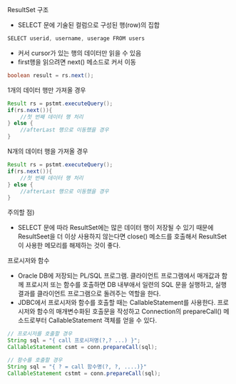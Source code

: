 ResultSet 구조
- SELECT 문에 기술된 컬럼으로 구성된 행(row)의 집합
```java
SELECT userid, username, userage FROM users
```
- 커서 cursor가 있는 행의 데이터만 읽을 수 있음
- first행을 읽으려면 next() 메소드로 커서 이동
```java
boolean result = rs.next();
```

1개의 데이터 행만 가져올 경우
```java
Result rs = pstmt.executeQuery();
if(rs.next()){
    //첫 번째 데이터 행 처리
} else {
    //afterLast 행으로 이동했을 경우
}
```

N개의 데이터 행을 가져올 경우
```java
Result rs = pstmt.executeQuery();
if(rs.next()){
    //첫 번째 데이터 행 처리
} else {
    //afterLast 행으로 이동했을 경우
}
```
주의할 점)

- SELECT 문에 따라 ResultSet에는 많은 데이터 행이 저장될 수 있기 때문에 ResultSeet을 더 이상 사용하지 않는다면 close() 메소드를 호출해서 ResultSet이 사용한 메모리를 해제하는 것이 좋다.



프로시저와 함수
- Oracle DB에 저장되는 PL/SQL 프로그램. 클라이언트 프로그램에서 매개값과 함께 프로시저 또는 함수를 호출하면 DB 내부애서 일련의 SQL 문을 실행하고, 실행 결과를 클라이언트 프로그램으로 돌려주는 역할을 한다.
- JDBC에서 프로시저와 함수를 호출할 때는 CallableStatement를 사용한다. 프로시저와 함수의 매개변수화된 호출문을 작성하고 Connection의 prepareCall() 메소드로부터 CallableStatement 객체를 얻을 수 있다.

```java
// 프로시저를 호출할 경우
String sql = "{ call 프로시저명(?,? ...) }";
CallableStatement csmt = conn.prepareCall(sql);

// 함수를 호출할 경우
String sql = "{ ? = call 함수명(?, ?, ....)}"
CallableStatement cstmt = conn.prepareCall(sql);
```






